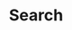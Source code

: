 ---
title: "Search"
slug: "search"
type: "page"
layout: "search"
outputs:
    - html
    - json
menu:
    main:
        weight: -60
        params: 
            icon: search
---